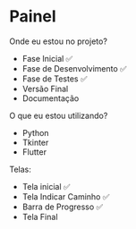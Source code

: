 # Painel

Onde eu estou no projeto?
- Fase Inicial ✅
- Fase de Desenvolvimento ✅
- Fase de Testes ✅
- Versão Final
- Documentação

O que eu estou utilizando?
- Python
- Tkinter
- Flutter

Telas:
- Tela inicial ✅
- Tela Indicar Caminho ✅
- Barra de Progresso ✅
- Tela Final

